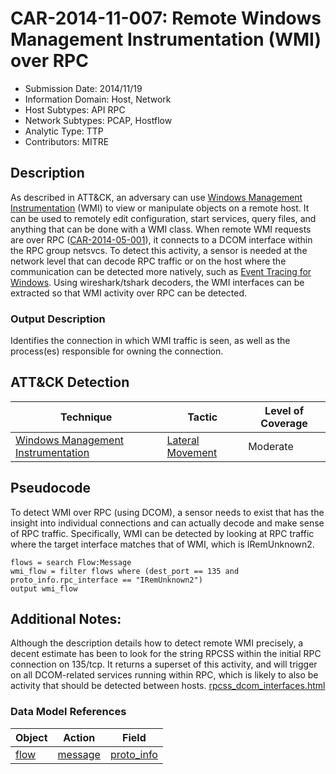 # CAR-2014-11-007: Remote Windows Management Instrumentation (WMI) over RPC
- Submission Date: 2014/11/19
- Information Domain: Host, Network
- Host Subtypes: API RPC
- Network Subtypes: PCAP, Hostflow
- Analytic Type: TTP
- Contributors: MITRE

## Description
As described in ATT&CK, an adversary can use [Windows Management Instrumentation](https://attack.mitre.org/techniques/T1047) (WMI) to view or manipulate objects on a remote host. It can be used to remotely edit configuration, start services, query files, and anything that can be done with a WMI class. When remote WMI requests are over RPC ([CAR-2014-05-001](CAR-2014-05-001.md)), it connects to a DCOM interface within the RPC group netsvcs. To detect this activity, a sensor is needed at the network level that can decode RPC traffic or on the host where the communication can be detected more natively, such as [Event Tracing for Windows](https://msdn.microsoft.com/en-us/library/windows/desktop/bb968803.aspx). Using wireshark/tshark decoders, the WMI interfaces can be extracted so that WMI activity over RPC can be detected.

### Output Description
Identifies the connection in which WMI traffic is seen, as well as the process(es) responsible for owning the connection.

## ATT&CK Detection

|Technique |Tactic |Level of Coverage |
|---|---|---|
|[Windows Management Instrumentation](https://attack.mitre.org/techniques/T1047/)|[Lateral Movement](https://attack.mitre.org/tactics/TA0008)|Moderate|

## Pseudocode
To detect WMI over RPC (using DCOM), a sensor needs to exist that has the insight into individual connections and can actually decode and make sense of RPC traffic. Specifically, WMI can be detected by looking at RPC traffic where the target interface matches that of WMI, which is IRemUnknown2. 
```
flows = search Flow:Message
wmi_flow = filter flows where (dest_port == 135 and proto_info.rpc_interface == "IRemUnknown2")
output wmi_flow
```

## Additional Notes: 

Although the description details how to detect remote WMI precisely, a decent estimate has been to look for the string RPCSS within the initial RPC connection on 135/tcp. It returns a superset of this activity, and will trigger on all DCOM-related services running within RPC, which is likely to also be activity that should be detected between hosts.
[rpcss_dcom_interfaces.html](http://www.hsc.fr/ressources/articles/win_net_srv/rpcss_dcom_interfaces.html)

### Data Model References
|Object|Action|Field|
|---|---|---|
| [flow](../data_model/flow.md) | [message](../data_model/flow.md#message) | [proto_info](../data_model/flow.md#proto_info) |